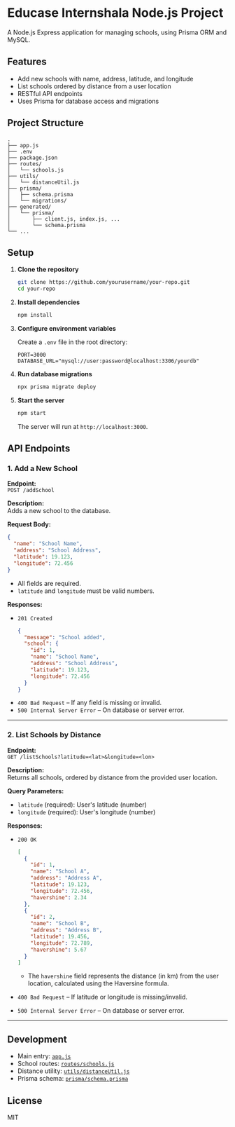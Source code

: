 # Educase Internshala Node.js Project

A Node.js Express application for managing schools, using Prisma ORM and MySQL.

## Features

- Add new schools with name, address, latitude, and longitude
- List schools ordered by distance from a user location
- RESTful API endpoints
- Uses Prisma for database access and migrations

## Project Structure

```
.
├── app.js
├── .env
├── package.json
├── routes/
│   └── schools.js
├── utils/
│   └── distanceUtil.js
├── prisma/
│   ├── schema.prisma
│   └── migrations/
├── generated/
│   └── prisma/
│       ├── client.js, index.js, ...
│       └── schema.prisma
└── ...
```

## Setup

1. **Clone the repository**

   ```sh
   git clone https://github.com/yourusername/your-repo.git
   cd your-repo
   ```

2. **Install dependencies**

   ```sh
   npm install
   ```

3. **Configure environment variables**

   Create a `.env` file in the root directory:

   ```
   PORT=3000
   DATABASE_URL="mysql://user:password@localhost:3306/yourdb"
   ```

4. **Run database migrations**

   ```sh
   npx prisma migrate deploy
   ```

5. **Start the server**

   ```sh
   npm start
   ```

   The server will run at `http://localhost:3000`.

## API Endpoints

### 1. Add a New School

**Endpoint:**  
`POST /addSchool`

**Description:**  
Adds a new school to the database.

**Request Body:**
```json
{
  "name": "School Name",
  "address": "School Address",
  "latitude": 19.123,
  "longitude": 72.456
}
```
- All fields are required.
- `latitude` and `longitude` must be valid numbers.

**Responses:**
- `201 Created`  
  ```json
  {
    "message": "School added",
    "school": {
      "id": 1,
      "name": "School Name",
      "address": "School Address",
      "latitude": 19.123,
      "longitude": 72.456
    }
  }
  ```
- `400 Bad Request` – If any field is missing or invalid.
- `500 Internal Server Error` – On database or server error.

---

### 2. List Schools by Distance

**Endpoint:**  
`GET /listSchools?latitude=<lat>&longitude=<lon>`

**Description:**  
Returns all schools, ordered by distance from the provided user location.

**Query Parameters:**
- `latitude` (required): User's latitude (number)
- `longitude` (required): User's longitude (number)

**Responses:**
- `200 OK`  
  ```json
  [
    {
      "id": 1,
      "name": "School A",
      "address": "Address A",
      "latitude": 19.123,
      "longitude": 72.456,
      "havershine": 2.34
    },
    {
      "id": 2,
      "name": "School B",
      "address": "Address B",
      "latitude": 19.456,
      "longitude": 72.789,
      "havershine": 5.67
    }
  ]
  ```
  - The `havershine` field represents the distance (in km) from the user location, calculated using the Haversine formula.

- `400 Bad Request` – If latitude or longitude is missing/invalid.
- `500 Internal Server Error` – On database or server error.

---

## Development

- Main entry: [`app.js`](app.js)
- School routes: [`routes/schools.js`](routes/schools.js)
- Distance utility: [`utils/distanceUtil.js`](utils/distanceUtil.js)
- Prisma schema: [`prisma/schema.prisma`](prisma/schema.prisma)

## License

MIT